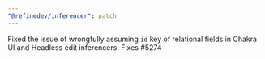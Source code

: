```yaml
---
"@refinedev/inferencer": patch
---
```


Fixed the issue of wrongfully assuming `id` key of relational fields in Chakra UI and Headless edit inferencers. Fixes #5274
